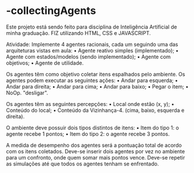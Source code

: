# -collectingAgents
Este projeto está sendo feito para disciplina de Inteligência Artificial de minha graduação.
FIZ utilizando HTML, CSS e JAVASCRIPT.


Atividade:
  Implemente 4 agentes racionais, cada um seguindo uma das arquiteturas vistas em aula:
    • Agente reativo simples (implementado);
    • Agente com estados/modelos (sendo implementado);
    • Agente com objetivos; 
    • Agente de utilidade.
    
  Os agentes têm como objetivo coletar itens espalhados pelo ambiente.
  Os agentes podem executar as seguintes ações: 
    • Andar para esquerda;
    • Andar para direita; 
    • Andar para cima; 
    • Andar para baixo; 
    • Pegar o item; 
    • NoOp. "desligar".
    
  Os agentes têm as seguintes percepções: 
    • Local onde estão (x, y); 
    • Conteúdo do local; 
    • Conteúdo da Vizinhança-4. (cima, baixo, esquerda e direita).
    
  O ambiente deve possuir dois tipos distintos de itens:
    • Item do tipo 1: o agente recebe 1 pontos;
    • Item do tipo 2: o agente recebe 3 pontos.
    
  A medida de desempenho dos agentes será a pontuação total de acordo com os itens coletados.
  Deve-se inserir dois agentes por vez no ambiente para um confronto, onde quem somar mais 
  pontos vence.
  Deve-se repetir as simulações até que todos os agentes tenham se enfrentado.
